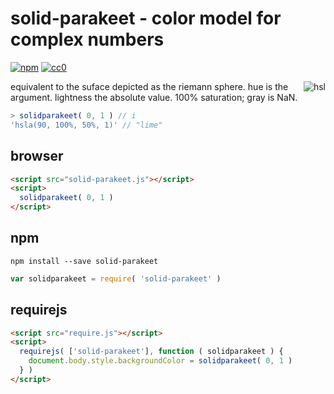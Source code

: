 # solid-parakeet - color model for complex numbers
[![npm](https://img.shields.io/npm/v/solid-parakeet.svg)](https://www.npmjs.com/package/solid-parakeet)
[![cc0](https://licensebuttons.net/p/zero/1.0/88x31.png)](https://creativecommons.org/publicdomain/zero/1.0/)

<img align=right alt=hsl src=https://upload.wikimedia.org/wikipedia/commons/thumb/3/32/HSL_sphere_color_solid.png/320px-HSL_sphere_color_solid.png title=SharkD@wikimedia.org />
equivalent to the suface depicted as the riemann sphere.
hue is the argument. lightness the absolute value. 100% saturation; gray is NaN.

```js
> solidparakeet( 0, 1 ) // i
'hsla(90, 100%, 50%, 1)' // "lime"
```

## browser
```html
<script src="solid-parakeet.js"></script>
<script>
  solidparakeet( 0, 1 )
</script>
```

## npm
```shell
npm install --save solid-parakeet
```
```js
var solidparakeet = require( 'solid-parakeet' )
```

## requirejs
```html
<script src="require.js"></script>
<script>
  requirejs( ['solid-parakeet'], function ( solidparakeet ) {
    document.body.style.backgroundColor = solidparakeet( 0, 1 )
  } )
</script>
```
